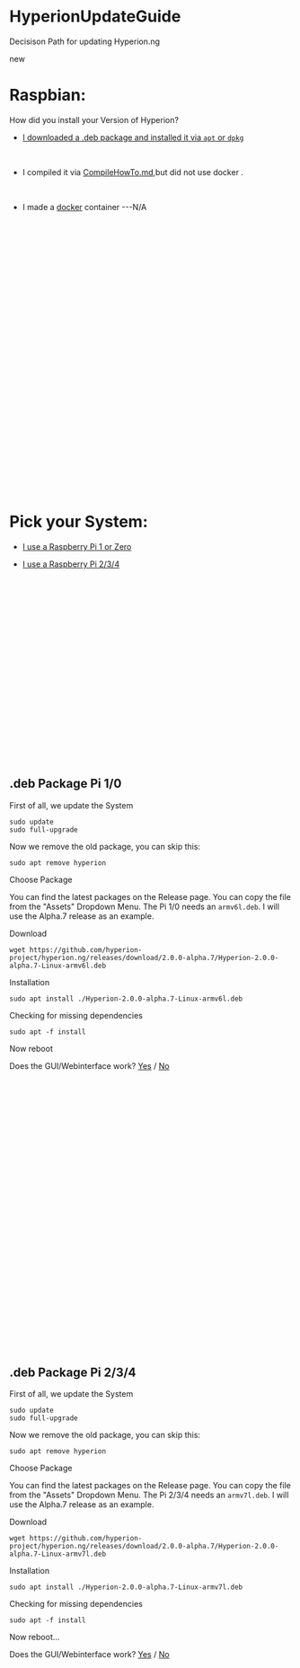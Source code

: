 
# HyperionUpdateGuide
 Decisison Path for updating Hyperion.ng


new
# Raspbian:

How did you install your Version of Hyperion?

* [I downloaded a .deb package and installed it via `apt` or `dpkg`](/txt/raspbian.md#pick-your-system)

&nbsp;

* I compiled it via [CompileHowTo.md](https://github.com/hyperion-project/hyperion.ng/blob/master/CompileHowto.md#the-general-quick-way-without-big-comments),but did not use docker .


&nbsp;

* I made a [docker](https://github.com/hyperion-project/hyperion.ng/blob/master/CompileHowto.md#with-docker) container ---N/A


&nbsp;


&nbsp;


&nbsp;


&nbsp;


&nbsp;


&nbsp;


&nbsp;


&nbsp;

&nbsp;


&nbsp;


&nbsp;


&nbsp;


&nbsp;


&nbsp;


&nbsp;


&nbsp;

# Pick your System:

* [I use a Raspberry Pi 1 or Zero](/txt/raspbian.md#deb-package-pi-10)

* [I use a Raspberry Pi 2/3/4](/txt/raspbian.md#deb-package-pi-234)


&nbsp;


&nbsp;


&nbsp;


&nbsp;


&nbsp;


&nbsp;


&nbsp;


&nbsp;
&nbsp;


&nbsp;


&nbsp;


&nbsp;


## .deb Package Pi 1/0

First of all, we update the System
<pre><code>sudo update
sudo full-upgrade</code></pre>

Now we remove the old package, you can skip this:
<pre><code>sudo apt remove hyperion</code></pre>

Choose Package

You can find the latest packages on the Release page. You can copy the file from the "Assets" Dropdown Menu. The Pi 1/0 needs an `armv6l.deb`. I will use the Alpha.7 release as an example.

Download
<pre><code>wget https://github.com/hyperion-project/hyperion.ng/releases/download/2.0.0-alpha.7/Hyperion-2.0.0-alpha.7-Linux-armv6l.deb</code></pre>

Installation
<pre><code>sudo apt install ./Hyperion-2.0.0-alpha.7-Linux-armv6l.deb</code></pre>

Checking for missing dependencies
<pre><code>sudo apt -f install</code></pre>

Now reboot

Does the GUI/Webinterface work?  [Yes](/txt/congratulation.md#Congratulations) / [No](/txt/service.md#checking-for-a-working-installation) 



&nbsp;


&nbsp;


&nbsp;


&nbsp;


&nbsp;


&nbsp;


&nbsp;


&nbsp;


&nbsp;


&nbsp;


&nbsp;


&nbsp;


&nbsp;


&nbsp;


&nbsp;


&nbsp;


## .deb Package Pi 2/3/4

First of all, we update the System
<pre><code>sudo update
sudo full-upgrade</code></pre>

Now we remove the old package, you can skip this:
<pre><code>sudo apt remove hyperion</code></pre>

Choose Package

You can find the latest packages on the Release page. You can copy the file from the "Assets" Dropdown Menu. The Pi 2/3/4 needs an `armv7l.deb`. I will use the Alpha.7 release as an example.

Download
<pre><code>wget https://github.com/hyperion-project/hyperion.ng/releases/download/2.0.0-alpha.7/Hyperion-2.0.0-alpha.7-Linux-armv7l.deb</code></pre>

Installation
<pre><code>sudo apt install ./Hyperion-2.0.0-alpha.7-Linux-armv7l.deb</code></pre>

Checking for missing dependencies
<pre><code>sudo apt -f install</code></pre>

Now reboot... 

Does the GUI/Webinterface work?  [Yes](/txt/congratulation.md#Congratulations) / [No](/txt/service.md#checking-for-a-working-installation) 


&nbsp;


&nbsp;


&nbsp;


&nbsp;
